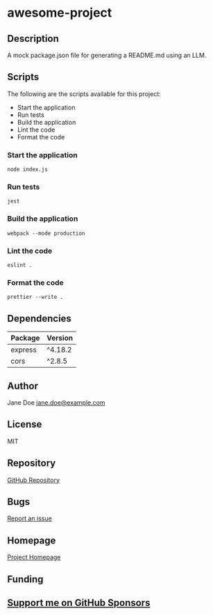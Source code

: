 # awesome-project
## Description
A mock package.json file for generating a README.md using an LLM.
## Scripts
The following are the scripts available for this project:
- Start the application
- Run tests
- Build the application
- Lint the code
- Format the code
### Start the application
```
node index.js
```
### Run tests
```
jest
```
### Build the application
```
webpack --mode production
```
### Lint the code
```
eslint .
```
### Format the code
```
prettier --write .
```
## Dependencies
| Package | Version |
| --- | --- |
| express | ^4.18.2 |
| cors | ^2.8.5 |

## Author
Jane Doe <jane.doe@example.com>
## License
MIT
## Repository
[GitHub Repository](https://github.com/janedoe/awesome-project.git)
## Bugs
[Report an issue](https://github.com/janedoe/awesome-project/issues)
## Homepage
[Project Homepage](https://github.com/janedoe/awesome-project#readme)
## Funding
[Support me on GitHub Sponsors](https://github.com/sponsors/janedoe)
---
